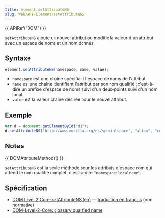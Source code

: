 ```yaml
---
title: element.setAttributeNS
slug: Web/API/Element/setAttributeNS
---
```


{{ APIRef("DOM") }}

`setAttributeNS` ajoute un nouvel attribut ou modifie la valeur d'un attribut avec un espace de noms et un nom donnés.

## Syntaxe

```js
element.setAttributeNS(namespace, name, value);
```

- `namespace` est une chaîne spécifiant l'espace de noms de l'attribut.
- `name` est une chaîne identifiant l'attribut par son nom qualifié ; c'est-à-dire un préfixe d'espace de noms suivi d'un deux-points suivi d'un nom local.
- `value` est la valeur chaîne désirée pour le nouvel attribut.

## Exemple

```js
var d = document.getElementById("d1");
d.setAttributeNS("http://www.mozilla.org/ns/specialspace", "align", "center");
```

## Notes

{{ DOMAttributeMethods() }}

`setAttributeNS` est la seule méthode pour les attributs d'espace nom qui attend le nom qualifié complet, c'est-à-dire `"namespace:localname"`.

## Spécification

- [DOM Level 2 Core: setAttributeNS (en)](http://www.w3.org/TR/DOM-Level-2-Core/core.html#ID-ElSetAttrNS) — [traduction en français](http://www.yoyodesign.org/doc/w3c/dom2-core/core.html#ID-ElSetAttrNS) (non normative)
- [DOM-Level-2-Core: glossary qualified name](https://www.w3.org/TR/DOM-Level-2-Core/glossary.html#dt-qualifiedname)
